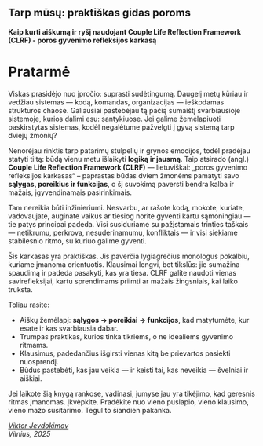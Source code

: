 ## Tarp mūsų: praktiškas gidas poroms

**Kaip kurti aiškumą ir ryšį naudojant Couple Life Reflection Framework (CLRF) - poros gyvenimo refleksijos karkasą**

# Pratarmė

Viskas prasidėjo nuo įpročio: suprasti sudėtingumą. Daugelį metų kūriau ir vedžiau sistemas — kodą, komandas, organizacijas — ieškodamas struktūros chaose. Galiausiai pastebėjau tą pačią sumaištį svarbiausioje sistemoje, kurios dalimi esu: santykiuose. Jei galime žemėlapiuoti paskirstytas sistemas, kodėl negalėtume pažvelgti į gyvą sistemą tarp dviejų žmonių?

Nenorėjau rinktis tarp patarimų stulpelių ir grynos emocijos, todėl pradėjau statyti tiltą: būdą vienu metu išlaikyti **logiką ir jausmą**. Taip atsirado (angl.) **Couple Life Reflection Framework (CLRF)** — lietuviškai: „poros gyvenimo refleksijos karkasas“ – paprastas būdas dviem žmonėms pamatyti savo **sąlygas, poreikius ir funkcijas**, o šį suvokimą paversti bendra kalba ir mažais, įgyvendinamais pasirinkimais.

Tam nereikia būti inžinieriumi. Nesvarbu, ar rašote kodą, mokote, kuriate, vadovaujate, auginate vaikus ar tiesiog norite gyventi kartu sąmoningiau — tie patys principai padeda. Visi susiduriame su pažįstamais trinties taškais — netikrumu, perkrova, nesuderinamumu, konfliktais — ir visi siekiame stabilesnio ritmo, su kuriuo galime gyventi.

Šis karkasas yra praktiškas. Jis paverčia lygiagrečius monologus pokalbiu, kuriame įmanoma orientuotis. Klausimai lengvi, bet tikslūs: jie sumažina spaudimą ir padeda pasakyti, kas yra tiesa. CLRF galite naudoti vienas savirefleksijai, kartu sprendimams priimti ar mažais žingsniais, kai laiko trūksta.

Toliau rasite:

- Aiškų žemėlapį: **sąlygos → poreikiai → funkcijos**, kad matytumėte, kur esate ir kas svarbiausia dabar.
- Trumpas praktikas, kurios tinka tikriems, o ne idealiems gyvenimo ritmams.
- Klausimus, padedančius išgirsti vienas kitą be prievartos pasiekti nuosprendį.
- Būdus pastebėti, kas jau veikia — ir keisti tai, kas neveikia — švelniai ir aiškiai.

Jei laikote šią knygą rankose, vadinasi, jumyse jau yra tikėjimo, kad geresnis ritmas įmanomas. Įkvėpkite. Pradėkite nuo vieno puslapio, vieno klausimo, vieno mažo susitarimo. Tegul to šiandien pakanka.

_[Viktor Jevdokimov](https://www.linkedin.com/in/viktor-jevdokimov)_<br/>
_Vilnius, 2025_
